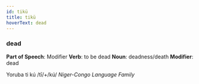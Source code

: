 ```yaml
---
id: tikü
title: tikü
hoverText: dead
---
```


### dead

**Part of Speech**: Modifier
**Verb**: to be dead
**Noun**: deadness/death
**Modifier**: dead

Yoruba ti kú /tī/+/kú/
*Niger-Congo Language Family*